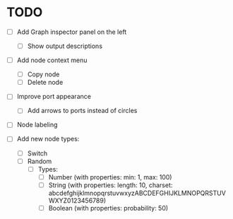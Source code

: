 # TODO

- [ ] Add Graph inspector panel on the left
  - [ ] Show output descriptions

- [ ] Add node context menu
  - [ ] Copy node
  - [ ] Delete node

- [ ] Improve port appearance
  - [ ] Add arrows to ports instead of circles

- [ ] Node labeling

- [ ] Add new node types:
  - [ ] Switch
  - [ ] Random
    - [ ] Types:
      - [ ] Number (with properties: min: 1, max: 100)
      - [ ] String (with properties: length: 10, charset: abcdefghijklmnopqrstuvwxyzABCDEFGHIJKLMNOPQRSTUVWXYZ0123456789)
      - [ ] Boolean (with properties: probability: 50)
